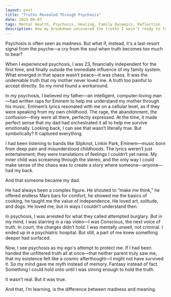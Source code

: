 ```yaml
---
layout: post
title: "Truths Revealed Through Psychosis"
date: 2025-06-07
tags: Mental Health, Psychosis, Healing, Family Dynamics, Reflection
description: How my breakdown uncovered the truths I wasn’t ready to face—and became a breakthrough.
---
```


Psychosis is often seen as madness. But what if, instead, it's a last-resort signal from the psyche—a cry from the soul when truth becomes too much to bear?

When I experienced psychosis, I was 23, financially independent for the first time, and finally outside the immediate influence of my family system. What emerged in that space wasn’t peace—it was chaos. It was the undeniable truth that my mother never loved me. A truth too painful to accept directly. So my mind found a workaround.

In my psychosis, I believed my father—an intelligent, computer-loving man—had written raps for Eminem to help me understand my mother through his music. Eminem’s lyrics resonated with me on a cellular level, as if they were speaking from my own childhood. The rage, the abandonment, the confusion—they were all there, perfectly expressed. At the time, it made perfect sense that my dad had orchestrated it all to help me survive emotionally. Looking back, I can see that wasn’t literally true. But symbolically? It captured everything.

I had been listening to bands like Slipknot, Linkin Park, Eminem—music born from deep pain and misunderstood childhoods. The lyrics weren’t just entertainment; they were translations of feelings I couldn’t yet name. My inner child was screaming through the stereo, and the only way I could make sense of the chaos was to create a story where someone—anyone—had my back.

And that someone became my dad.

He had always been a complex figure. He shouted to “make me think,” he offered endless Mars bars for comfort, he showed me the basics of cooking, he taught me the value of independence. He loved art, solitude, and dogs. He loved me, but in ways I couldn’t understand then.

In psychosis, I was arrested for what they called attempted burglary. But in my mind, I was starring in a rap video—I was Conscious, the next voice of truth. In court, the charges didn’t hold. I was mentally unwell, not criminal. I ended up in a psychiatric hospital. But still, a part of me knew something deeper had surfaced.

Now, I see psychosis as my ego's attempt to protect me. If I had been handed the unfiltered truth all at once—that neither parent truly saw me, that my existence felt like a cosmic afterthought—I might not have survived it. So my mind gave me myth instead of memory. Fantasy instead of fact. Something I could hold onto until I was strong enough to hold the truth.

It wasn’t real. But it was true.

And that, I’m learning, is the difference between madness and meaning.
